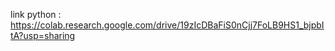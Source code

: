 link python : https://colab.research.google.com/drive/19zIcDBaFiS0nCjj7FoLB9HS1_bjpbItA?usp=sharing
